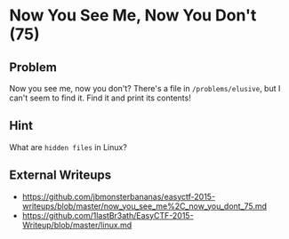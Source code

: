 # Now You See Me, Now You Don't (75)

## Problem

Now you see me, now you don't? There's a file in `/problems/elusive`, but I can't seem to find it. Find it and print its contents!

## Hint

What are `hidden files` in Linux?

## External Writeups

* https://github.com/jbmonsterbananas/easyctf-2015-writeups/blob/master/now_you_see_me%2C_now_you_dont_75.md
* https://github.com/1lastBr3ath/EasyCTF-2015-Writeup/blob/master/linux.md